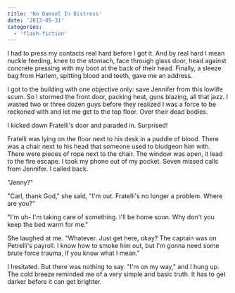 ```yaml
---
title: 'No Damsel In Distress'
date: '2013-05-31'
categories:
  - 'flash-fiction'
---
```


I had to press my contacts real hard before I got it. And by real hard I mean
nuckle feeding, knee to the stomach, face through glass door, head against
concrete pressing with my boot at the back of their head. Finally, a sleeze bag
from Harlem, spitting blood and teeth, gave me an address.

I got to the building with one objective only: save Jennifer from this lowlife
scum. So I stormed the front door, packing heat, guns blazing, all that jazz. I
wasted two or three dozen guys before they realized I was a force to be reckoned
with and let me get to the top floor. Over their dead bodies.

I kicked down Fratelli's door and paraded in. Surprised!

Fratelli was lying on the floor next to his desk in a puddle of blood. There was
a chair next to his head that someone used to bludgeon him with. There were
pieces of rope next to the chair. The window was open, it lead to the fire
escape. I took my phone out of my pocket. Seven missed calls from Jennifer. I
called back.

"Jenny?"

"Carl, thank God," she said, "I'm out. Fratelli's no longer a problem. Where are
you?"

"I'm uh- I'm taking care of something. I'll be home soon. Why don't you keep the
bed warm for me."

She laughed at me. "Whatever. Just get here, okay? The captain was on Petrelli's
payroll. I know how to smoke him out, but I'm gonna need some brute force
trauma, if you know what I mean."

I hesitated. But there was nothing to say. "I'm on my way," and I hung up. The
cold breeze reminded me of a very simple and basic truth. It has to get darker
before it can get brighter.
